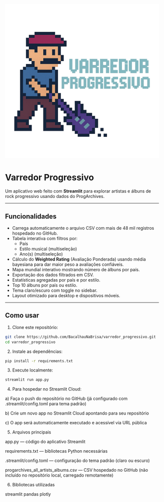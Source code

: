 # ![Logótipo](https://github.com/BacalhauNaBrisa/varredor_progressivo/raw/main/assets/logo.png)

# Varredor Progressivo

Um aplicativo web feito com **Streamlit** para explorar artistas e álbuns de rock progressivo usando dados do ProgArchives.

---

## Funcionalidades

- Carrega automaticamente o arquivo CSV com mais de 48 mil registros hospedado no GitHub.
- Tabela interativa com filtros por:
  - País
  - Estilo musical (multiseleção)
  - Ano(s) (multiseleção)
- Cálculo do **Weighted Rating** (Avaliação Ponderada) usando média bayesiana para dar maior peso a avaliações confiáveis.
- Mapa mundial interativo mostrando número de álbuns por país.
- Exportação dos dados filtrados em CSV.
- Estatísticas agregadas por país e por estilo.
- Top 10 álbuns por país ou estilo.
- Tema claro/escuro com toggle no sidebar.
- Layout otimizado para desktop e dispositivos móveis.

---

## Como usar

1. Clone este repositório:

```bash
git clone https://github.com/BacalhauNaBrisa/varredor_progressivo.git
cd varredor_progressivo
```

2. Instale as dependências:

```bash
pip install -r requirements.txt
```

3. Execute localmente:

```bash
streamlit run app.py
```

4. Para hospedar no Streamlit Cloud:

  a) Faça o push do repositório no GitHub (já configurado com .streamlit/config.toml para tema padrão)

  b) Crie um novo app no Streamlit Cloud apontando para seu repositório

  c) O app será automaticamente executado e acessível via URL pública

5. Arquivos principais

  app.py — código do aplicativo Streamlit
  
  requirements.txt — bibliotecas Python necessárias
  
  .streamlit/config.toml — configuração do tema padrão (claro ou escuro)

  progarchives_all_artists_albums.csv — CSV hospedado no GitHub (não incluído no repositório local, carregado remotamente)

6. Bibliotecas utilizadas

  streamlit
  pandas
  plotly
